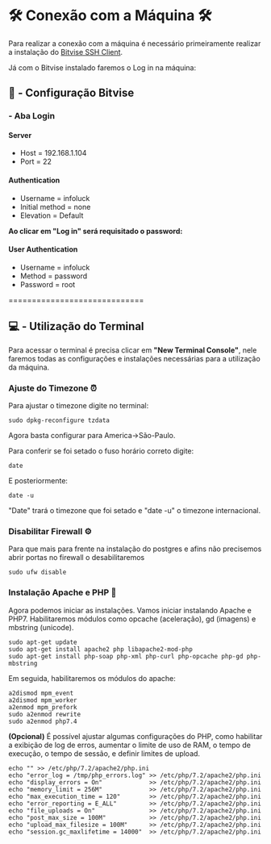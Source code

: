 # 🛠 Conexão com a Máquina 🛠

Para realizar a conexão com a máquina é necessário primeiramente realizar a instalação do [Bitvise SSH Client](https://www.bitvise.com/ssh-client-download).

Já com o Bitvise instalado faremos o Log in na máquina:

## **🔨 - Configuração Bitvise**

### - Aba Login

#### Server
- Host = 192.168.1.104
- Port = 22

#### Authentication
- Username = infoluck
- Initial method = none
- Elevation = Default

**Ao clicar em "Log in" será requisitado o password:**

#### User Authentication
- Username = infoluck
- Method = password
- Password = root

=============================

## **💻 - Utilização do Terminal**

Para acessar o terminal é precisa clicar em **"New Terminal Console"**, nele faremos todas as configurações e instalações necessárias para a utilização da máquina.

### Ajuste do Timezone ⏰

Para ajustar o timezone digite no terminal:
```
sudo dpkg-reconfigure tzdata
```
Agora basta configurar para America->São-Paulo.

Para conferir se foi setado o fuso horário correto digite:
```
date
```
E posteriormente:

```
date -u
```
"Date" trará o timezone que foi setado e "date -u" o timezone internacional.

### Disabilitar Firewall ⚙

Para que mais para frente na instalação do postgres e afins não precisemos abrir portas no firewall o desabilitaremos 

```
sudo ufw disable
```

### Instalação Apache e PHP 🔑 

Agora podemos iniciar as instalações. Vamos iniciar instalando Apache e PHP7.
Habilitaremos módulos como opcache (aceleração), gd (imagens) e mbstring (unicode).

```
sudo apt-get update
sudo apt-get install apache2 php libapache2-mod-php
sudo apt-get install php-soap php-xml php-curl php-opcache php-gd php-mbstring
```

Em seguida, habilitaremos os módulos do apache:

```
a2dismod mpm_event
a2dismod mpm_worker
a2enmod mpm_prefork
sudo a2enmod rewrite
sudo a2enmod php7.4
```

**(Opcional)** É possível ajustar algumas configurações do PHP, como habilitar a exibição de log de erros, aumentar o limite de uso de RAM, o tempo de execução, o tempo de sessão, e definir limites de upload.

```
echo "" >> /etc/php/7.2/apache2/php.ini
echo "error_log = /tmp/php_errors.log" >> /etc/php/7.2/apache2/php.ini
echo "display_errors = On"             >> /etc/php/7.2/apache2/php.ini
echo "memory_limit = 256M"             >> /etc/php/7.2/apache2/php.ini
echo "max_execution_time = 120"        >> /etc/php/7.2/apache2/php.ini
echo "error_reporting = E_ALL"         >> /etc/php/7.2/apache2/php.ini
echo "file_uploads = On"               >> /etc/php/7.2/apache2/php.ini
echo "post_max_size = 100M"            >> /etc/php/7.2/apache2/php.ini
echo "upload_max_filesize = 100M"      >> /etc/php/7.2/apache2/php.ini
echo "session.gc_maxlifetime = 14000"  >> /etc/php/7.2/apache2/php.ini
```
